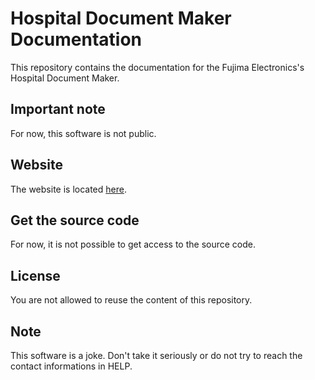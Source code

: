 # Hospital Document Maker Documentation
This repository contains the documentation for the Fujima Electronics's
Hospital Document Maker.

## Important note
For now, this software is not public.

## Website
The website is located [here](https://fujimaelectronics.github.io/Hospital-Document-Maker-Documentation/).

## Get the source code
For now, it is not possible to get access to the source code.

## License
You are not allowed to reuse the content of this repository.

## Note
This software is a joke. Don't take it seriously or do not try to reach
the contact informations in HELP.
